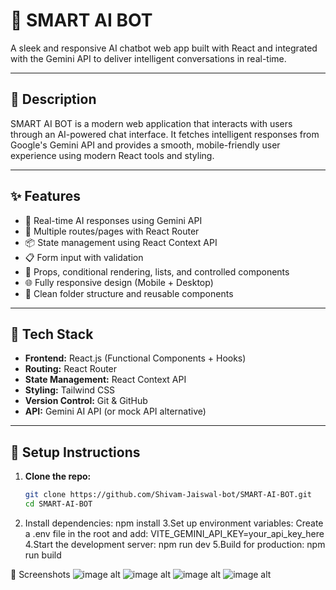 # 🤖 SMART AI BOT

A sleek and responsive AI chatbot web app built with React and integrated with the Gemini API to deliver intelligent conversations in real-time.

---

## 📝 Description

SMART AI BOT is a modern web application that interacts with users through an AI-powered chat interface. It fetches intelligent responses from Google's Gemini API and provides a smooth, mobile-friendly user experience using modern React tools and styling.

---

## ✨ Features

- 🔁 Real-time AI responses using Gemini API
- 🔀 Multiple routes/pages with React Router
- 📦 State management using React Context API
- 📋 Form input with validation
- 💬 Props, conditional rendering, lists, and controlled components
- 🌐 Fully responsive design (Mobile + Desktop)
- 📁 Clean folder structure and reusable components

---

## 🧰 Tech Stack

- **Frontend:** React.js (Functional Components + Hooks)
- **Routing:** React Router
- **State Management:** React Context API
- **Styling:** Tailwind CSS
- **Version Control:** Git & GitHub
- **API:** Gemini AI API (or mock API alternative)

---

## 🚀 Setup Instructions

1. **Clone the repo:**
   ```bash
   git clone https://github.com/Shivam-Jaiswal-bot/SMART-AI-BOT.git
   cd SMART-AI-BOT
2. Install dependencies:
    npm install
3.Set up environment variables: Create a .env file in the root and add:
    VITE_GEMINI_API_KEY=your_api_key_here
4.Start the development server:
    npm run dev
5.Build for production:
    npm run build


📸 Screenshots
![image alt](https://github.com/Shivam-Jaiswal-bot/SMART-AI-BOT/blob/0f1436bc040eff721840145b8ac5ae5271a972cc/1.jpg)
![image alt]()
![image alt]()
![image alt]()

